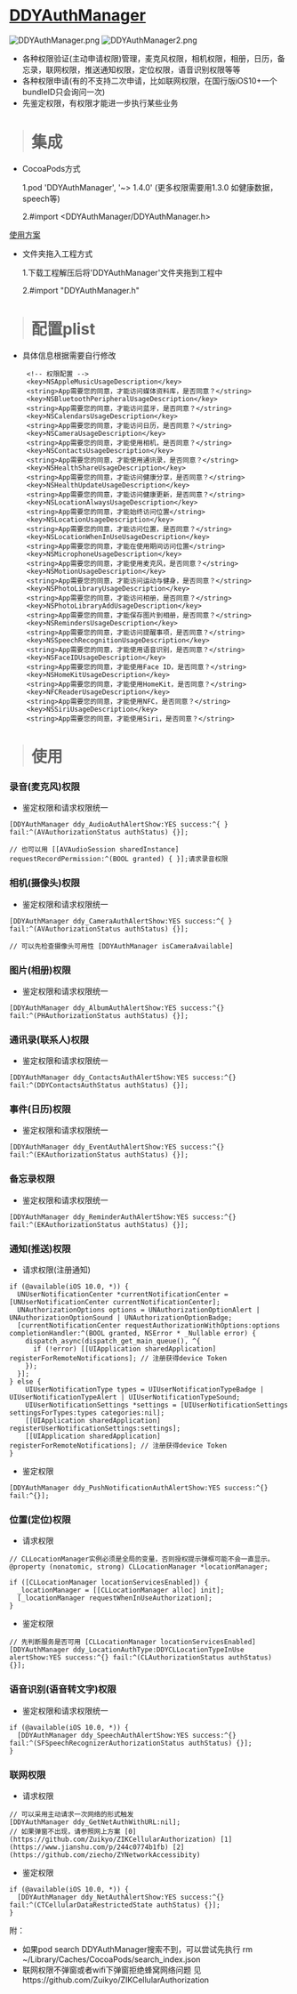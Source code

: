 # [DDYAuthManager](https://github.com/RainOpen/DDYAuthManager)

![DDYAuthManager.png](https://github.com/starainDou/DDYDemoImage/blob/master/DDYAuthManager.png)  ![DDYAuthManager2.png](https://github.com/starainDou/DDYDemoImage/blob/master/DDYAuthManager2.png)

* 各种权限验证(主动申请权限)管理，麦克风权限，相机权限，相册，日历，备忘录，联网权限，推送通知权限，定位权限，语音识别权限等等    
* 各种权限申请(有的不支持二次申请，比如联网权限，在国行版iOS10+一个bundleID只会询问一次)    
* 先鉴定权限，有权限才能进一步执行某些业务    

> # 集成

* CocoaPods方式 

  1.pod 'DDYAuthManager', '~> 1.4.0'  (更多权限需要用1.3.0 如健康数据，speech等)
 
  2.#import <DDYAuthManager/DDYAuthManager.h>

[使用方案](https://github.com/starainDou/DDYAuthorityManager)

* 文件夹拖入工程方式
  
  1.下载工程解压后将'DDYAuthManager'文件夹拖到工程中

  2.#import "DDYAuthManager.h"

> # 配置plist

* 具体信息根据需要自行修改

    ```
     <!-- 权限配置 -->
     <key>NSAppleMusicUsageDescription</key>
     <string>App需要您的同意，才能访问媒体资料库，是否同意？</string>
     <key>NSBluetoothPeripheralUsageDescription</key>
     <string>App需要您的同意，才能访问蓝牙，是否同意？</string>
     <key>NSCalendarsUsageDescription</key>
     <string>App需要您的同意，才能访问日历，是否同意？</string>
     <key>NSCameraUsageDescription</key>
     <string>App需要您的同意，才能使用相机，是否同意？</string>
     <key>NSContactsUsageDescription</key>
     <string>App需要您的同意，才能使用通讯录，是否同意？</string>
     <key>NSHealthShareUsageDescription</key>
     <string>App需要您的同意，才能访问健康分享，是否同意？</string>
     <key>NSHealthUpdateUsageDescription</key>
     <string>App需要您的同意，才能访问健康更新，是否同意？</string>
     <key>NSLocationAlwaysUsageDescription</key>
     <string>App需要您的同意，才能始终访问位置</string>
     <key>NSLocationUsageDescription</key>
     <string>App需要您的同意，才能访问位置，是否同意？</string>
     <key>NSLocationWhenInUseUsageDescription</key>
     <string>App需要您的同意，才能在使用期间访问位置</string>
     <key>NSMicrophoneUsageDescription</key>
     <string>App需要您的同意，才能使用麦克风，是否同意？</string>
     <key>NSMotionUsageDescription</key>
     <string>App需要您的同意，才能访问运动与健身，是否同意？</string>
     <key>NSPhotoLibraryUsageDescription</key>
     <string>App需要您的同意，才能访问相册，是否同意？</string>
     <key>NSPhotoLibraryAddUsageDescription</key>
     <string>App需要您的同意，才能保存图片到相册，是否同意？</string>
     <key>NSRemindersUsageDescription</key>
     <string>App需要您的同意，才能访问提醒事项，是否同意？</string>
     <key>NSSpeechRecognitionUsageDescription</key>
     <string>App需要您的同意，才能使用语音识别，是否同意？</string>
     <key>NSFaceIDUsageDescription</key>
     <string>App需要您的同意，才能使用Face ID，是否同意？</string>
     <key>NSHomeKitUsageDescription</key>
     <string>App需要您的同意，才能使用HomeKit，是否同意？</string>
     <key>NFCReaderUsageDescription</key>
     <string>App需要您的同意，才能使用NFC，是否同意？</string>
     <key>NSSiriUsageDescription</key>
     <string>App需要您的同意，才能使用Siri，是否同意？</string>
    ```

> # 使用

### 录音(麦克风)权限

* 鉴定权限和请求权限统一

```
[DDYAuthManager ddy_AudioAuthAlertShow:YES success:^{ } fail:^(AVAuthorizationStatus authStatus) {}];

// 也可以用 [[AVAudioSession sharedInstance] requestRecordPermission:^(BOOL granted) { }];请求录音权限
```


### 相机(摄像头)权限

* 鉴定权限和请求权限统一


```
[DDYAuthManager ddy_CameraAuthAlertShow:YES success:^{ } fail:^(AVAuthorizationStatus authStatus) {}];

// 可以先检查摄像头可用性 [DDYAuthManager isCameraAvailable]
```


### 图片(相册)权限

* 鉴定权限和请求权限统一

```
[DDYAuthManager ddy_AlbumAuthAlertShow:YES success:^{} fail:^(PHAuthorizationStatus authStatus) {}];
```


### 通讯录(联系人)权限

* 鉴定权限和请求权限统一

```
[DDYAuthManager ddy_ContactsAuthAlertShow:YES success:^{} fail:^(DDYContactsAuthStatus authStatus) {}];
```


### 事件(日历)权限

* 鉴定权限和请求权限统一

```
[DDYAuthManager ddy_EventAuthAlertShow:YES success:^{} fail:^(EKAuthorizationStatus authStatus) {}];
```


### 备忘录权限

* 鉴定权限和请求权限统一

```
[DDYAuthManager ddy_ReminderAuthAlertShow:YES success:^{} fail:^(EKAuthorizationStatus authStatus) {}];
```


### 通知(推送)权限


* 请求权限(注册通知)

```
if (@available(iOS 10.0, *)) {
  UNUserNotificationCenter *currentNotificationCenter = [UNUserNotificationCenter currentNotificationCenter];
  UNAuthorizationOptions options = UNAuthorizationOptionAlert | UNAuthorizationOptionSound | UNAuthorizationOptionBadge;
  [currentNotificationCenter requestAuthorizationWithOptions:options completionHandler:^(BOOL granted, NSError * _Nullable error) {
    dispatch_async(dispatch_get_main_queue(), ^{
      if (!error) [[UIApplication sharedApplication] registerForRemoteNotifications]; // 注册获得device Token
    });
  }];
} else {
    UIUserNotificationType types = UIUserNotificationTypeBadge | UIUserNotificationTypeAlert | UIUserNotificationTypeSound;
    UIUserNotificationSettings *settings = [UIUserNotificationSettings settingsForTypes:types categories:nil];
    [[UIApplication sharedApplication] registerUserNotificationSettings:settings];
    [[UIApplication sharedApplication] registerForRemoteNotifications]; // 注册获得device Token
}
```

* 鉴定权限

```
[DDYAuthManager ddy_PushNotificationAuthAlertShow:YES success:^{} fail:^{}];
```


### 位置(定位)权限

* 请求权限

```
// CLLocationManager实例必须是全局的变量，否则授权提示弹框可能不会一直显示。
@property (nonatomic, strong) CLLocationManager *locationManager;

if ([CLLocationManager locationServicesEnabled]) {
  _locationManager = [[CLLocationManager alloc] init];
  [_locationManager requestWhenInUseAuthorization];
}
```

* 鉴定权限

```
// 先判断服务是否可用 [CLLocationManager locationServicesEnabled]
[DDYAuthManager ddy_LocationAuthType:DDYCLLocationTypeInUse alertShow:YES success:^{} fail:^(CLAuthorizationStatus authStatus) {}];
```


### 语音识别(语音转文字)权限

* 鉴定权限和请求权限统一

```
if (@available(iOS 10.0, *)) {
  [DDYAuthManager ddy_SpeechAuthAlertShow:YES success:^{} fail:^(SFSpeechRecognizerAuthorizationStatus authStatus) {}]; 
}
```


### 联网权限

* 请求权限


```
// 可以采用主动请求一次网络的形式触发
[DDYAuthManager ddy_GetNetAuthWithURL:nil];
// 如果弹窗不出现，请参照网上方案 [0](https://github.com/Zuikyo/ZIKCellularAuthorization) [1](https://www.jianshu.com/p/244c0774b1fb) [2](https://github.com/ziecho/ZYNetworkAccessibity)
```

* 鉴定权限

```
if (@available(iOS 10.0, *)) {
  [DDYAuthManager ddy_NetAuthAlertShow:YES success:^{} fail:^(CTCellularDataRestrictedState authStatus) {}];
}
```



附：

* 如果pod search DDYAuthManager搜索不到，可以尝试先执行 rm ~/Library/Caches/CocoaPods/search_index.json
* 联网权限不弹窗或者wifi下弹窗拒绝蜂窝网络问题 见https://github.com/Zuikyo/ZIKCellularAuthorization
